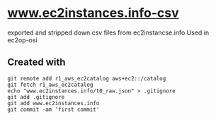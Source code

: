 # www.ec2instances.info-csv

exported and stripped down csv files from ec2instancse.info Used in ec2op-osi


## Created with

```
git remote add r1_aws_ec2catalog aws+ec2::/catalog
git fetch r1_aws_ec2catalog
echo "www.ec2instances.info/t0_raw.json" > .gitignore
git add .gitignore
git add www.ec2instances.info
git commit -am 'first commit'
```